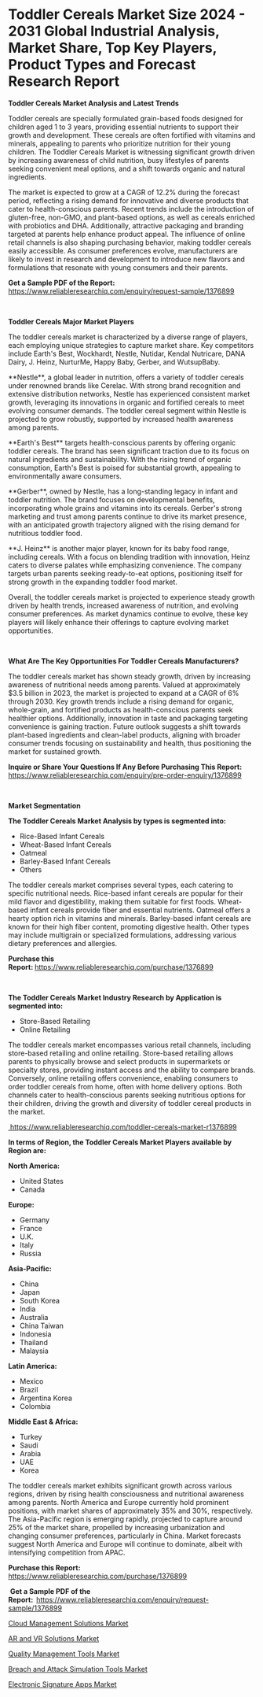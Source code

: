 <p><h1>Toddler Cereals Market Size 2024 - 2031 Global Industrial Analysis, Market Share, Top Key Players, Product Types and Forecast Research Report</h1></p><p><strong>Toddler Cereals Market Analysis and Latest Trends</strong></p>
<p><p>Toddler cereals are specially formulated grain-based foods designed for children aged 1 to 3 years, providing essential nutrients to support their growth and development. These cereals are often fortified with vitamins and minerals, appealing to parents who prioritize nutrition for their young children. The Toddler Cereals Market is witnessing significant growth driven by increasing awareness of child nutrition, busy lifestyles of parents seeking convenient meal options, and a shift towards organic and natural ingredients.</p><p>The market is expected to grow at a CAGR of 12.2% during the forecast period, reflecting a rising demand for innovative and diverse products that cater to health-conscious parents. Recent trends include the introduction of gluten-free, non-GMO, and plant-based options, as well as cereals enriched with probiotics and DHA. Additionally, attractive packaging and branding targeted at parents help enhance product appeal. The influence of online retail channels is also shaping purchasing behavior, making toddler cereals easily accessible. As consumer preferences evolve, manufacturers are likely to invest in research and development to introduce new flavors and formulations that resonate with young consumers and their parents.</p></p>
<p><strong>Get a Sample PDF of the Report:&nbsp;</strong> <a href="https://www.reliableresearchiq.com/enquiry/request-sample/1376899?utm_campaign=1769&utm_medium=2&utm_source=Github&utm_content=ia&utm_term=23102024&utm_id=toddler-cereals">https://www.reliableresearchiq.com/enquiry/request-sample/1376899</a></p>
<p>&nbsp;</p>
<p><strong>Toddler Cereals Major Market Players</strong></p>
<p><p>The toddler cereals market is characterized by a diverse range of players, each employing unique strategies to capture market share. Key competitors include Earth's Best, Wockhardt, Nestle, Nutidar, Kendal Nutricare, DANA Dairy, J. Heinz, NurturMe, Happy Baby, Gerber, and WutsupBaby.</p><p>**Nestle**, a global leader in nutrition, offers a variety of toddler cereals under renowned brands like Cerelac. With strong brand recognition and extensive distribution networks, Nestle has experienced consistent market growth, leveraging its innovations in organic and fortified cereals to meet evolving consumer demands. The toddler cereal segment within Nestle is projected to grow robustly, supported by increased health awareness among parents.</p><p>**Earth's Best** targets health-conscious parents by offering organic toddler cereals. The brand has seen significant traction due to its focus on natural ingredients and sustainability. With the rising trend of organic consumption, Earth's Best is poised for substantial growth, appealing to environmentally aware consumers.</p><p>**Gerber**, owned by Nestle, has a long-standing legacy in infant and toddler nutrition. The brand focuses on developmental benefits, incorporating whole grains and vitamins into its cereals. Gerber's strong marketing and trust among parents continue to drive its market presence, with an anticipated growth trajectory aligned with the rising demand for nutritious toddler food.</p><p>**J. Heinz** is another major player, known for its baby food range, including cereals. With a focus on blending tradition with innovation, Heinz caters to diverse palates while emphasizing convenience. The company targets urban parents seeking ready-to-eat options, positioning itself for strong growth in the expanding toddler food market.</p><p>Overall, the toddler cereals market is projected to experience steady growth driven by health trends, increased awareness of nutrition, and evolving consumer preferences. As market dynamics continue to evolve, these key players will likely enhance their offerings to capture evolving market opportunities.</p></p>
<p>&nbsp;</p>
<p><strong>What Are The Key Opportunities For Toddler Cereals Manufacturers?</strong></p>
<p><p>The toddler cereals market has shown steady growth, driven by increasing awareness of nutritional needs among parents. Valued at approximately $3.5 billion in 2023, the market is projected to expand at a CAGR of 6% through 2030. Key growth trends include a rising demand for organic, whole-grain, and fortified products as health-conscious parents seek healthier options. Additionally, innovation in taste and packaging targeting convenience is gaining traction. Future outlook suggests a shift towards plant-based ingredients and clean-label products, aligning with broader consumer trends focusing on sustainability and health, thus positioning the market for sustained growth.</p></p>
<p><strong>Inquire or Share Your Questions If Any Before Purchasing This Report:</strong> <a href="https://www.reliableresearchiq.com/enquiry/pre-order-enquiry/1376899?utm_campaign=1769&utm_medium=2&utm_source=Github&utm_content=ia&utm_term=23102024&utm_id=toddler-cereals">https://www.reliableresearchiq.com/enquiry/pre-order-enquiry/1376899</a></p>
<p>&nbsp;</p>
<p><strong>Market Segmentation</strong></p>
<p><strong>The Toddler Cereals Market Analysis by types is segmented into:</strong></p>
<p><ul><li>Rice-Based Infant Cereals</li><li>Wheat-Based Infant Cereals</li><li>Oatmeal</li><li>Barley-Based Infant Cereals</li><li>Others</li></ul></p>
<p><p>The toddler cereals market comprises several types, each catering to specific nutritional needs. Rice-based infant cereals are popular for their mild flavor and digestibility, making them suitable for first foods. Wheat-based infant cereals provide fiber and essential nutrients. Oatmeal offers a hearty option rich in vitamins and minerals. Barley-based infant cereals are known for their high fiber content, promoting digestive health. Other types may include multigrain or specialized formulations, addressing various dietary preferences and allergies.</p></p>
<p><strong>Purchase this Report:&nbsp;</strong><a href="https://www.reliableresearchiq.com/purchase/1376899?utm_campaign=1769&utm_medium=2&utm_source=Github&utm_content=ia&utm_term=23102024&utm_id=toddler-cereals">https://www.reliableresearchiq.com/purchase/1376899</a></p>
<p>&nbsp;</p>
<p><strong>The Toddler Cereals Market Industry Research by Application is segmented into:</strong></p>
<p><ul><li>Store-Based Retailing</li><li>Online Retailing</li></ul></p>
<p><p>The toddler cereals market encompasses various retail channels, including store-based retailing and online retailing. Store-based retailing allows parents to physically browse and select products in supermarkets or specialty stores, providing instant access and the ability to compare brands. Conversely, online retailing offers convenience, enabling consumers to order toddler cereals from home, often with home delivery options. Both channels cater to health-conscious parents seeking nutritious options for their children, driving the growth and diversity of toddler cereal products in the market.</p></p>
<p><a href="https://www.reliableresearchiq.com/toddler-cereals-market-r1376899?utm_campaign=1769&utm_medium=2&utm_source=Github&utm_content=ia&utm_term=23102024&utm_id=toddler-cereals">&nbsp;https://www.reliableresearchiq.com/toddler-cereals-market-r1376899</a></p>
<p><strong>In terms of Region, the Toddler Cereals Market Players available by Region are:</strong></p>
<p>
    <p> <strong> North America: </strong>
        <ul>
            <li>United States</li>
            <li>Canada</li>
        </ul>
        </p> 
    <p> <strong> Europe: </strong>
        <ul>
            <li>Germany</li>
            <li>France</li>
            <li>U.K.</li>
            <li>Italy</li>
            <li>Russia</li>
        </ul>
        </p> 
    <p> <strong> Asia-Pacific: </strong>
        <ul>
            <li>China</li>
            <li>Japan</li>
            <li>South Korea</li>
            <li>India</li>
            <li>Australia</li>
            <li>China Taiwan</li>
            <li>Indonesia</li>
            <li>Thailand</li>
            <li>Malaysia</li>
        </ul>
        </p> 
    <p> <strong> Latin America: </strong>
        <ul>
            <li>Mexico</li>
            <li>Brazil</li>
            <li>Argentina Korea</li>
            <li>Colombia</li>
        </ul>
        </p> 
    <p> <strong> Middle East & Africa: </strong>
        <ul>
            <li>Turkey</li>
            <li>Saudi</li>
            <li>Arabia</li>
            <li>UAE</li>
            <li>Korea</li>
        </ul>
    </p>
    </p>
<p><p>The toddler cereals market exhibits significant growth across various regions, driven by rising health consciousness and nutritional awareness among parents. North America and Europe currently hold prominent positions, with market shares of approximately 35% and 30%, respectively. The Asia-Pacific region is emerging rapidly, projected to capture around 25% of the market share, propelled by increasing urbanization and changing consumer preferences, particularly in China. Market forecasts suggest North America and Europe will continue to dominate, albeit with intensifying competition from APAC.</p></p>
<p><strong>Purchase this Report: </strong><a href="https://www.reliableresearchiq.com/purchase/1376899?utm_campaign=1769&utm_medium=2&utm_source=Github&utm_content=ia&utm_term=23102024&utm_id=toddler-cereals">https://www.reliableresearchiq.com/purchase/1376899</a></p>
<p>&nbsp;<strong>Get a Sample PDF of the Report:&nbsp;&nbsp;</strong><a href="https://www.reliableresearchiq.com/enquiry/request-sample/1376899?utm_campaign=1769&utm_medium=2&utm_source=Github&utm_content=ia&utm_term=23102024&utm_id=toddler-cereals">https://www.reliableresearchiq.com/enquiry/request-sample/1376899</a></p>
<p><strong></strong></p>
<p><p><a href="https://www.linkedin.com/pulse/strategic-forecast-cloud-management-solutions-market-growth-tq72e?utm_campaign=1769&utm_medium=2&utm_source=Github&utm_content=ia&utm_term=23102024&utm_id=toddler-cereals">Cloud Management Solutions Market</a></p><p><a href="https://www.linkedin.com/pulse/ar-vr-solutions-market-size-growth-trends-statistics-forecasts-okqze?utm_campaign=1769&utm_medium=2&utm_source=Github&utm_content=ia&utm_term=23102024&utm_id=toddler-cereals">AR and VR Solutions Market</a></p><p><a href="https://www.linkedin.com/pulse/global-quality-management-tools-market-pulse-trends-felme?utm_campaign=1769&utm_medium=2&utm_source=Github&utm_content=ia&utm_term=23102024&utm_id=toddler-cereals">Quality Management Tools Market</a></p><p><a href="https://www.linkedin.com/pulse/breach-attack-simulation-tools-market-size-share-competitive-6eihe?utm_campaign=1769&utm_medium=2&utm_source=Github&utm_content=ia&utm_term=23102024&utm_id=toddler-cereals">Breach and Attack Simulation Tools Market</a></p><p><a href="https://www.linkedin.com/pulse/global-electronic-signature-apps-market-landscape-thuce?utm_campaign=1769&utm_medium=2&utm_source=Github&utm_content=ia&utm_term=23102024&utm_id=toddler-cereals">Electronic Signature Apps Market</a></p></p>